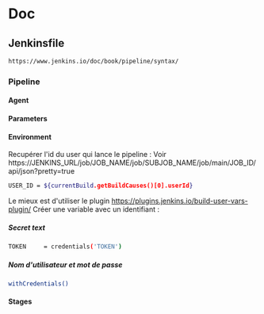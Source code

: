 # Doc

## Jenkinsfile
```bash
https://www.jenkins.io/doc/book/pipeline/syntax/
```

### Pipeline 

#### Agent

#### Parameters

#### Environment
Recupérer l'id du user qui lance le pipeline : Voir https://JENKINS_URL/job/JOB_NAME/job/SUBJOB_NAME/job/main/JOB_ID/api/json?pretty=true
```bash
USER_ID = ${currentBuild.getBuildCauses()[0].userId}
```
Le mieux est d'utiliser le plugin https://plugins.jenkins.io/build-user-vars-plugin/ 
Créer une variable avec un identifiant : 
##### Secret text
```bash
TOKEN     = credentials('TOKEN')
```
##### Nom d'utilisateur et mot de passe
```bash
withCredentials()
```
#### Stages
